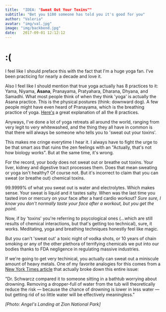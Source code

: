 ```yaml
---
title:  "IDEA: "Sweat Out Your Toxins""
subtitle: "Bet you $100 someone has told you it's good for you"
author: "Valeria"
avatar: "img/val.jpg"
image: "img/backbend.jpg"
date:   2017-09-01 12:12:12
---
```


# :(

I feel like I should preface this with the fact that I'm a huge yoga fan. I've been practicing for nearly a decade and love it. 

Also I feel like I should mention that true yoga actually has 8 practices to it: Yama, Niyama, <strong>Asana</strong>, Pranayama, Pratyahara, Dharana, Dhyana, and Samadhi. What most people think of when they think 'yoga' is actually the Asana practice. This is the physical postures (think: downward dog). A few people might have even heard of Pranayama, which is the breathing practice of yoga. [Here's](https://www.yogajournal.com/practice/the-eight-limbs) a great explanation of all the 8 practices.

Anyways, I've done a lot of yoga retreats all around the world, ranging from very legit to very whitewashed, and the thing they all have in common is that there will always be someone who tells you to 'sweat out your toxins'.

This makes me cringe everytime I hear it. I always have to fight the urge to be that smart ass that ruins the zen feelings with an "Actually, that's not how biology works". But at the same time, it's wrong. 

For the record, your body does not sweat out or breathe out toxins. Your liver, kidney and digestive tract processes them. Does that mean sweating or yoga isn't healthy? Of course not. But it's incorrect to claim that you can sweat (or breathe out) chemical toxins.

99.9999% of what you sweat out is water and electrolytes. Which makes sense. Your sweat is liquid and it tastes salty. When was the last time you tasted iron or mercury on your face after a hard cardio workout? <i> Sure sure, I know you don't normally taste your face after a workout, but you get the point. </i>

Now, if by 'toxins' you're referring to psycological ones (...which are still results of chemical interactions, but that's getting too technical), sure, it works. Meditating, yoga and breathing techniques honestly feel like magic. 

But you can't 'sweat out' a toxic night of vodka shots, or 10 years of chain smoking or any of the other plethora of terrifying chemicals we put into our bodies thanks to FDA negligence in regulating massive industries. 

If we're going to get very techinical, you actually can sweat out a miniscule amount of heavy metals. One of my favorite analogies for this comes from a [New York Times article](https://www.nytimes.com/2017/08/18/well/live/can-you-sweat-out-toxins.html?mcubz=1) that actually broke down this entire issue:

"Dr. Schwarcz compared it to someone sitting in a bathtub worrying about drowning. Removing a dropper-full of water from the tub will theoretically reduce the risk — because the chance of drowning is lower in less water — but getting rid of so little water will be effectively meaningless."


*[Photo: Angel's Landing at Zion National Park]*